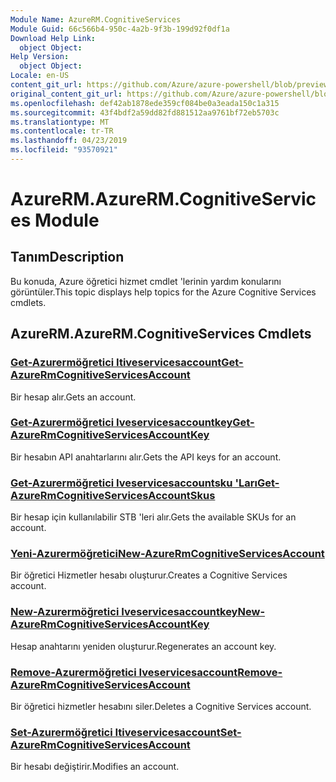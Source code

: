 ```yaml
---
Module Name: AzureRM.CognitiveServices
Module Guid: 66c566b4-950c-4a2b-9f3b-199d92f0df1a
Download Help Link:
  object Object: 
Help Version:
  object Object: 
Locale: en-US
content_git_url: https://github.com/Azure/azure-powershell/blob/preview/src/ResourceManager/CognitiveServices/Commands.Management.CognitiveServices/help/AzureRM.CognitiveServices.md
original_content_git_url: https://github.com/Azure/azure-powershell/blob/preview/src/ResourceManager/CognitiveServices/Commands.Management.CognitiveServices/help/AzureRM.CognitiveServices.md
ms.openlocfilehash: def42ab1878ede359cf084be0a3eada150c1a315
ms.sourcegitcommit: 43f4bdf2a59dd82fd881512aa9761bf72eb5703c
ms.translationtype: MT
ms.contentlocale: tr-TR
ms.lasthandoff: 04/23/2019
ms.locfileid: "93570921"
---
```

# <span data-ttu-id="74dbf-101">AzureRM.</span><span class="sxs-lookup"><span data-stu-id="74dbf-101">AzureRM.CognitiveServices Module</span></span>
## <span data-ttu-id="74dbf-102">Tanım</span><span class="sxs-lookup"><span data-stu-id="74dbf-102">Description</span></span>
<span data-ttu-id="74dbf-103">Bu konuda, Azure öğretici hizmet cmdlet 'lerinin yardım konularını görüntüler.</span><span class="sxs-lookup"><span data-stu-id="74dbf-103">This topic displays help topics for the Azure Cognitive Services cmdlets.</span></span>

## <span data-ttu-id="74dbf-104">AzureRM.</span><span class="sxs-lookup"><span data-stu-id="74dbf-104">AzureRM.CognitiveServices Cmdlets</span></span>
### [<span data-ttu-id="74dbf-105">Get-Azurermöğretici Itiveservicesaccount</span><span class="sxs-lookup"><span data-stu-id="74dbf-105">Get-AzureRmCognitiveServicesAccount</span></span>](Get-AzureRmCognitiveServicesAccount.md)
<span data-ttu-id="74dbf-106">Bir hesap alır.</span><span class="sxs-lookup"><span data-stu-id="74dbf-106">Gets an account.</span></span>

### [<span data-ttu-id="74dbf-107">Get-Azurermöğretici Iveservicesaccountkey</span><span class="sxs-lookup"><span data-stu-id="74dbf-107">Get-AzureRmCognitiveServicesAccountKey</span></span>](Get-AzureRmCognitiveServicesAccountKey.md)
<span data-ttu-id="74dbf-108">Bir hesabın API anahtarlarını alır.</span><span class="sxs-lookup"><span data-stu-id="74dbf-108">Gets the API keys for an account.</span></span>

### [<span data-ttu-id="74dbf-109">Get-Azurermöğretici Iveservicesaccountsku 'Ları</span><span class="sxs-lookup"><span data-stu-id="74dbf-109">Get-AzureRmCognitiveServicesAccountSkus</span></span>](Get-AzureRmCognitiveServicesAccountSkus.md)
<span data-ttu-id="74dbf-110">Bir hesap için kullanılabilir STB 'leri alır.</span><span class="sxs-lookup"><span data-stu-id="74dbf-110">Gets the available SKUs for an account.</span></span>

### [<span data-ttu-id="74dbf-111">Yeni-Azurermöğretici</span><span class="sxs-lookup"><span data-stu-id="74dbf-111">New-AzureRmCognitiveServicesAccount</span></span>](New-AzureRmCognitiveServicesAccount.md)
<span data-ttu-id="74dbf-112">Bir öğretici Hizmetler hesabı oluşturur.</span><span class="sxs-lookup"><span data-stu-id="74dbf-112">Creates a Cognitive Services account.</span></span>

### [<span data-ttu-id="74dbf-113">New-Azurermöğretici Iveservicesaccountkey</span><span class="sxs-lookup"><span data-stu-id="74dbf-113">New-AzureRmCognitiveServicesAccountKey</span></span>](New-AzureRmCognitiveServicesAccountKey.md)
<span data-ttu-id="74dbf-114">Hesap anahtarını yeniden oluşturur.</span><span class="sxs-lookup"><span data-stu-id="74dbf-114">Regenerates an account key.</span></span>

### [<span data-ttu-id="74dbf-115">Remove-Azurermöğretici Iveservicesaccount</span><span class="sxs-lookup"><span data-stu-id="74dbf-115">Remove-AzureRmCognitiveServicesAccount</span></span>](Remove-AzureRmCognitiveServicesAccount.md)
<span data-ttu-id="74dbf-116">Bir öğretici hizmetler hesabını siler.</span><span class="sxs-lookup"><span data-stu-id="74dbf-116">Deletes a Cognitive Services account.</span></span>

### [<span data-ttu-id="74dbf-117">Set-Azurermöğretici Itiveservicesaccount</span><span class="sxs-lookup"><span data-stu-id="74dbf-117">Set-AzureRmCognitiveServicesAccount</span></span>](Set-AzureRmCognitiveServicesAccount.md)
<span data-ttu-id="74dbf-118">Bir hesabı değiştirir.</span><span class="sxs-lookup"><span data-stu-id="74dbf-118">Modifies an account.</span></span>

